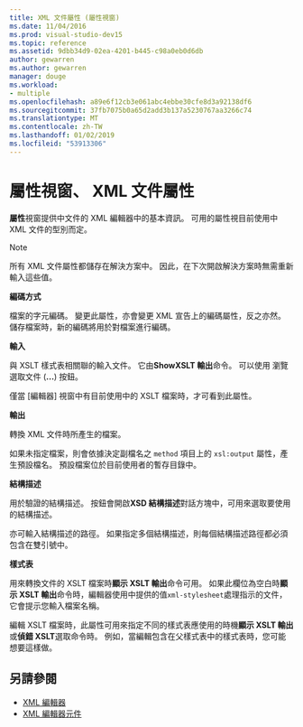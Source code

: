 ```yaml
---
title: XML 文件屬性 (屬性視窗)
ms.date: 11/04/2016
ms.prod: visual-studio-dev15
ms.topic: reference
ms.assetid: 9dbb34d9-02ea-4201-b445-c98a0eb0d6db
author: gewarren
ms.author: gewarren
manager: douge
ms.workload:
- multiple
ms.openlocfilehash: a89e6f12cb3e061abc4ebbe30cfe8d3a92138df6
ms.sourcegitcommit: 37fb7075b0a65d2add3b137a5230767aa3266c74
ms.translationtype: MT
ms.contentlocale: zh-TW
ms.lasthandoff: 01/02/2019
ms.locfileid: "53913306"
---
```

# <a name="xml-document-properties-properties-window"></a>屬性視窗、 XML 文件屬性

**屬性**視窗提供中文件的 XML 編輯器中的基本資訊。 可用的屬性視目前使用中 XML 文件的型別而定。

> [!NOTE]
> 所有 XML 文件屬性都儲存在解決方案中。 因此，在下次開啟解決方案時無需重新輸入這些值。

 **編碼方式**

 檔案的字元編碼。 變更此屬性，亦會變更 XML 宣告上的編碼屬性，反之亦然。 儲存檔案時，新的編碼將用於對檔案進行編碼。

 **輸入**

 與 XSLT 樣式表相關聯的輸入文件。 它由**ShowXSLT 輸出**命令。 可以使用 瀏覽 選取文件 (**...**) 按鈕。

 僅當 [編輯器] 視窗中有目前使用中的 XSLT 檔案時，才可看到此屬性。

 **輸出**

 轉換 XML 文件時所產生的檔案。

 如果未指定檔案，則會依據決定副檔名之 `method` 項目上的 `xsl:output` 屬性，產生預設檔名。 預設檔案位於目前使用者的暫存目錄中。

 **結構描述**

 用於驗證的結構描述。 按鈕會開啟**XSD 結構描述**對話方塊中，可用來選取要使用的結構描述。

 亦可輸入結構描述的路徑。 如果指定多個結構描述，則每個結構描述路徑都必須包含在雙引號中。

 **樣式表**

 用來轉換文件的 XSLT 檔案時**顯示 XSLT 輸出**命令可用。 如果此欄位為空白時**顯示 XSLT 輸出**命令時，編輯器使用中提供的值`xml-stylesheet`處理指示的文件，它會提示您輸入檔案名稱。

 編輯 XSLT 檔案時，此屬性可用來指定不同的樣式表應使用的時機**顯示 XSLT 輸出**或**偵錯 XSLT**選取命令時。 例如，當編輯包含在父樣式表中的樣式表時，您可能想要這樣做。

## <a name="see-also"></a>另請參閱

- [XML 編輯器](../xml-tools/xml-editor.md)
- [XML 編輯器元件](../xml-tools/xml-editor-components.md)